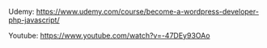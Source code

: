 Udemy: https://www.udemy.com/course/become-a-wordpress-developer-php-javascript/

Youtube: https://www.youtube.com/watch?v=-47DEy93OAo